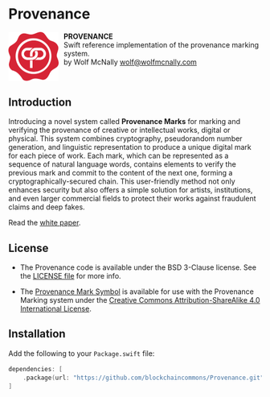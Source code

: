 # Provenance

<div style="display: flex;">
<img src="./art/provenance-mark-symbol-white.svg" width="100" style="float: left; margin-right: 10px">
<div><strong>PROVENANCE</strong><br/>Swift reference implementation of the provenance marking system.<br/>by Wolf McNally <a href="mailto:wolf@wolfmcnally.com">wolf@wolfmcnally.com</a></div>
</div>

## Introduction

Introducing a novel system called **Provenance Marks** for marking and verifying the provenance of creative or intellectual works, digital or physical. This system combines cryptography, pseudorandom number generation, and linguistic representation to produce a unique digital mark for each piece of work. Each mark, which can be represented as a sequence of natural language words, contains elements to verify the previous mark and commit to the content of the next one, forming a cryptographically-secured chain. This user-friendly method not only enhances security but also offers a simple solution for artists, institutions, and even larger commercial fields to protect their works against fraudulent claims and deep fakes.

Read the [white paper](https://github.com/BlockchainCommons/Research/blob/master/papers/bcr-2025-001-provenance-mark.md).

## License

* The Provenance code is available under the BSD 3-Clause license. See the [LICENSE file](LICENSE) for more info.

* The [Provenance Mark Symbol](./art) is available for use with the Provenance Marking system under the [Creative Commons Attribution-ShareAlike 4.0 International License](https://creativecommons.org/licenses/by-sa/4.0/).

## Installation

Add the following to your `Package.swift` file:

```swift
dependencies: [
    .package(url: "https://github.com/blockchaincommons/Provenance.git", from: "0.3.0")
]
```
